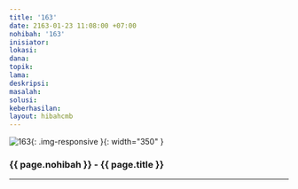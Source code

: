 ```yaml
---
title: '163'
date: 2163-01-23 11:08:00 +07:00
nohibah: '163'
inisiator:
lokasi:
dana:
topik:
lama:
deskripsi:
masalah:
solusi:
keberhasilan:
layout: hibahcmb
---
```


![163](/static/img/hibahcmb/163.png){: .img-responsive }{: width="350" }

### {{ page.nohibah }} - {{ page.title }}

---

